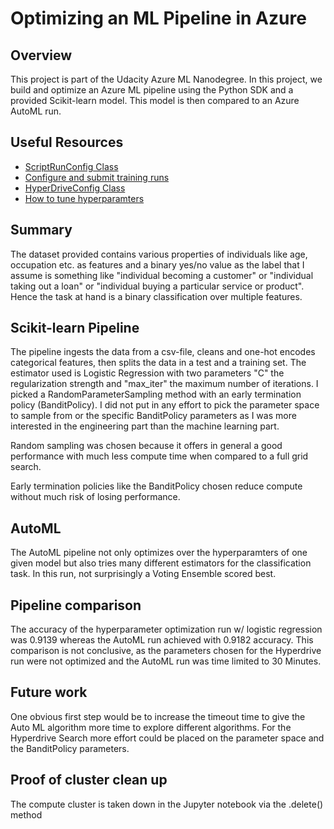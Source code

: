 # Optimizing an ML Pipeline in Azure

## Overview
This project is part of the Udacity Azure ML Nanodegree.
In this project, we build and optimize an Azure ML pipeline using the Python SDK and a provided Scikit-learn model.
This model is then compared to an Azure AutoML run.

## Useful Resources
- [ScriptRunConfig Class](https://docs.microsoft.com/en-us/python/api/azureml-core/azureml.core.scriptrunconfig?view=azure-ml-py)
- [Configure and submit training runs](https://docs.microsoft.com/en-us/azure/machine-learning/how-to-set-up-training-targets)
- [HyperDriveConfig Class](https://docs.microsoft.com/en-us/python/api/azureml-train-core/azureml.train.hyperdrive.hyperdriveconfig?view=azure-ml-py)
- [How to tune hyperparamters](https://docs.microsoft.com/en-us/azure/machine-learning/how-to-tune-hyperparameters)


## Summary
The dataset provided contains  various properties of individuals like age, occupation etc. as features and a binary yes/no value  as the label that I assume is something like "individual becoming a customer" or "individual taking out a loan" or "individual buying a particular service or product". Hence the task at hand is a binary classification over multiple features. 



## Scikit-learn Pipeline
The pipeline ingests the data from a csv-file, cleans and one-hot encodes categorical features, then splits the data in a test and a training set. The estimator used is Logistic Regression with two parameters "C" the regularization strength and "max_iter" the maximum number of iterations.
I picked a RandomParameterSampling method with an early termination policy (BanditPolicy). I did not put in any effort to pick the parameter space to sample from or the specific BanditPolicy parameters as I was more interested in the engineering part than the machine learning part.

Random sampling was chosen because it offers in general a good performance with much less compute time when compared to a full grid search.

Early termination policies like the BanditPolicy chosen reduce compute without much risk of losing performance.

## AutoML
The AutoML pipeline not only optimizes over the hyperparamters of one given model but also tries many different estimators for the classification task. In this run, not surprisingly a Voting Ensemble scored best.

## Pipeline comparison
The accuracy of the hyperparameter optimization run w/ logistic regression was 0.9139 whereas the AutoML run achieved with 0.9182 accuracy. This comparison is not conclusive, as the parameters chosen for the Hyperdrive run were not optimized and the AutoML run was time limited to 30 Minutes.

## Future work
One obvious first step would be to increase the timeout time to give the Auto ML algorithm more time to explore different algorithms. 
For the Hyperdrive Search more effort could be placed on the parameter space and the BanditPolicy parameters.

## Proof of cluster clean up
The compute cluster is taken down in the Jupyter notebook via the .delete() method
